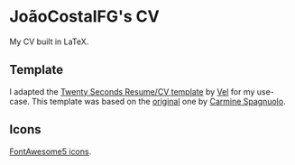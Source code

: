 # JoãoCostaIFG's CV

My CV built in LaTeX.

## Template

I adapted the
[Twenty Seconds Resume/CV template](https://www.latextemplates.com/template/twenty-seconds-resumecv)
by [Vel](mailto:vel@latextemplates.com) for my use-case. This template was based
on the
[original](https://github.com/spagnuolocarmine/TwentySecondsCurriculumVitae-LaTex)
one by [Carmine Spagnuolo](mailto:cspagnuolo@unisa.it).

## Icons

[FontAwesome5 icons](https://mirror.las.iastate.edu/tex-archive/fonts/fontawesome5/doc/fontawesome5.pdf).
